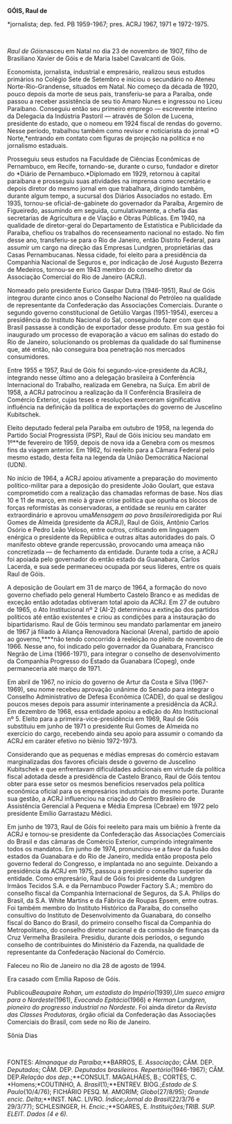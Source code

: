 **GÓIS, Raul de**

\*jornalista; dep. fed. PB 1959-1967; pres. ACRJ 1967, 1971 e 1972-1975.

 

*Raul de Góis*nasceu em Natal no dia 23 de novembro de 1907, filho de
Brasiliano Xavier de Góis e de Maria Isabel Cavalcanti de Góis.

Economista, jornalista, industrial e empresário, realizou seus estudos
primários no Colégio Sete de Setembro e iniciou o secundário no Ateneu
Norte-Rio-Grandense, situados em Natal. No começo da década de 1920,
pouco depois da morte de seus pais, transferiu-se para a Paraíba, onde
passou a receber assistência de seu tio Amaro Nunes e ingressou no Liceu
Paraibano. Conseguiu então seu primeiro emprego — escrevente interino da
Delegacia da Indústria Pastoril — através de Sólon de Lucena, presidente
do estado, que o nomeou em 1924 fiscal de rendas do governo. Nesse
período, trabalhou também como revisor e noticiarista do jornal *O
Norte,*entrando em contato com figuras de projeção na política e no
jornalismo estaduais.

Prosseguiu seus estudos na Faculdade de Ciências Econômicas de
Pernambuco, em Recife, tornando-se, durante o curso, fundador e diretor
do *Diário de Pernambuco.*Diplomado em 1929, retornou à capital
paraibana e prosseguiu suas atividades na imprensa como secretário e
depois diretor do mesmo jornal em que trabalhara, dirigindo também,
durante algum tempo, a sucursal dos Diários Associados no estado. Em
1935, tornou-se oficial-de-gabinete do governador da Paraíba, Argemiro
de Figueiredo, assumindo em seguida, cumulativamente, a chefia das
secretarias de Agricultura e de Viação e Obras Públicas. Em 1940, na
qualidade de diretor-geral do Departamento de Estatística e Publicidade
da Paraíba, chefiou os trabalhos do recenseamento nacional no estado. No
fim desse ano, transferiu-se para o Rio de Janeiro, então Distrito
Federal, para assumir um cargo na direção das Empresas Lundgren,
proprietárias das Casas Pernambucanas. Nessa cidade, foi eleito para a
presidência da Companhia Nacional de Seguros e, por indicação de José
Augusto Bezerra de Medeiros, tornou-se em 1943 membro do conselho
diretor da Associação Comercial do Rio de Janeiro (ACRJ).

Nomeado pelo presidente Eurico Gaspar Dutra (1946-1951), Raul de Góis
integrou durante cinco anos o Conselho Nacional do Petróleo na qualidade
de representante da Confederação das Associações Comerciais. Durante o
segundo governo constitucional de Getúlio Vargas (1951-1954), exerceu a
presidência do Instituto Nacional do Sal, conseguindo fazer com que o
Brasil passasse à condição de exportador desse produto. Em sua gestão
foi inaugurado um processo de evaporação a vácuo em salinas do estado do
Rio de Janeiro, solucionando os problemas da qualidade do sal fluminense
que, até então, não conseguira boa penetração nos mercados consumidores.

Entre 1955 e 1957, Raul de Góis foi segundo-vice-presidente da ACRJ,
integrando nesse último ano a delegação brasileira à Conferência
Internacional do Trabalho, realizada em Genebra, na Suíça. Em abril de
1958, a ACRJ patrocinou a realização da II Conferência Brasileira de
Comércio Exterior, cujas teses e resoluções exerceram significativa
influência na definição da política de exportações do governo de
Juscelino Kubitschek.

Eleito deputado federal pela Paraíba em outubro de 1958, na legenda do
Partido Social Progressista (PSP), Raul de Góis iniciou seu mandato em
1º**de fevereiro de 1959, depois de nova ida a Genebra com os mesmos
fins da viagem anterior. Em 1962, foi reeleito para a Câmara Federal
pelo mesmo estado, desta feita na legenda da União Democrática Nacional
(UDN).

No início de 1964, a ACRJ apoiou ativamente a preparação do movimento
político-militar para a deposição do presidente João Goulart, que estava
comprometido com a realização das chamadas reformas de base. Nos dias 10
e 11 de março, em meio à grave crise política que opunha os blocos de
forças reformistas às conservadoras, a entidade se reuniu em caráter
extraordinário e aprovou uma*Mensagem ao povo brasileiro*redigida por
Rui Gomes de Almeida (presidente da ACRJ), Raul de Góis, Antônio Carlos
Osório e Pedro Leão Veloso, entre outros, criticando em linguagem
enérgica o presidente da República e outras altas autoridades do país. O
manifesto obteve grande repercussão, provocando uma ameaça não
concretizada — de fechamento da entidade. Durante toda a crise, a ACRJ
foi apoiada pelo governador do então estado da Guanabara, Carlos
Lacerda, e sua sede permaneceu ocupada por seus líderes, entre os quais
Raul de Góis.

A deposição de Goulart em 31 de março de 1964, a formação do novo
governo chefiado pelo general Humberto Castelo Branco e as medidas de
exceção então adotadas obtiveram total apoio da ACRJ. Em 27 de outubro
de 1965, o Ato Institucional nº 2 (AI-2) determinou a extinção dos
partidos políticos até então existentes e criou as condições para a
instauração do bipartidarismo. Raul de Góis terminou seu mandato
parlamentar em janeiro de 1967 já filiado à Aliança Renovadora Nacional
(Arena), partido de apoio ao governo,****não tendo concorrido à
reeleição no pleito de novembro de 1966. Nesse ano, foi indicado pelo
governador da Guanabara, Francisco Negrão de Lima (1966-1971), para
integrar o conselho de desenvolvimento da Companhia Progresso do Estado
da Guanabara (Copeg), onde permaneceria até março de 1971.

Em abril de 1967, no início do governo de Artur da Costa e Silva
(1967-1969), seu nome recebeu aprovação unânime do Senado para integrar
o Conselho Administrativo de Defesa Econômica (CADE), do qual se
desligou poucos meses depois para assumir interinamente a presidência da
ACRJ. Em dezembro de 1968, essa entidade apoiou a edição do Ato
Institucional nº 5. Eleito para a primeira-vice-presidência em 1969,
Raul de Góis substituiu em junho de 1971 o presidente Rui Gomes de
Almeida no exercício do cargo, recebendo ainda seu apoio para assumir o
comando da ACRJ em caráter efetivo no biênio 1972-1973.

Considerando que as pequenas e médias empresas do comércio estavam
marginalizadas dos favores oficiais desde o governo de Juscelino
Kubitschek e que enfrentavam dificuldades adicionais em virtude da
política fiscal adotada desde a presidência de Castelo Branco, Raul de
Góis tentou obter para esse setor os mesmos benefícios reservados pela
política econômica oficial para os empresários industriais do mesmo
porte. Durante sua gestão, a ACRJ influenciou na criação do Centro
Brasileiro de Assistência Gerencial à Pequena e Média Empresa (Cebrae)
em 1972 pelo presidente Emílio Garrastazu Médici.

Em junho de 1973, Raul de Góis foi reeleito para mais um biênio à frente
da ACRJ e tornou-se presidente da Confederação das Associações
Comerciais do Brasil e das câmaras de Comércio Exterior, cumprindo
integralmente todos os mandatos. Em junho de 1974, pronunciou-se a favor
da fusão dos estados da Guanabara e do Rio de Janeiro, medida então
proposta pelo governo federal do Congresso, e implantada no ano
seguinte. Deixando a presidência da ACRJ em 1975, passou a presidir o
conselho superior da entidade. Como empresário, Raul de Góis foi
presidente da Lundgren Irmãos Tecidos S.A. e da Pernambuco Powder
Factory S.A.; membro do conselho fiscal da Companhia Internacional de
Seguros, da S.A. Philips do Brasil, da S.A. White Martins e da Fábrica
de Roupas Epsem, entre outras. Foi também membro do Instituto Histórico
da Paraíba, do conselho consultivo do Instituto de Desenvolvimento da
Guanabara, do conselho fiscal do Banco do Brasil, do primeiro conselho
fiscal da Companhia do Metropolitano, do conselho diretor nacional e da
comissão de finanças da Cruz Vermelha Brasileira. Presidiu, durante dois
períodos, o segundo conselho de contribuintes do Ministério da Fazenda,
na qualidade de representante da Confederação Nacional do Comércio.

Faleceu no Rio de Janeiro no dia 28 de agosto de 1994.

Era casado com Emília Raposo de Góis.

Publicou*Beaupaire Rohan, um estadista* *do Império*(1939),*Um sueco
emigra para o* *Nordeste*(1961), *Evocando Epitácio*(1966) e *Herman
Lundgren, pioneiro do progresso industrial no Nordeste*. Foi ainda
diretor da *Revista das Classes Produtoras,* órgão oficial da
Confederação das Associações Comerciais do Brasil, com sede no Rio de
Janeiro.

Sônia Dias

 

FONTES: *Almanaque da Paraíba*;**BARROS, E. *Associação*; CÂM. DEP.
*Deputados*; CÂM. DEP. *Deputados brasileiros. Repertório*(1946-1967);
CÂM. DEP.*Relação dos dep*.;**CONSULT. MAGALHÃES, B.; CORTÉS, C.
*Homens;*COUTINHO, A. *Brasil*(1);**ENTREV. BIOG.;*Estado de S.
Paulo*(10/4/76); FICHÁRIO PESQ. M. AMORIM; *Globo*(27/8/95); *Grande
encic.* *Delta*;**INST. NAC. LIVRO. *Índice*;*Jornal do*
*Brasil*(22/3/76 e 29/3/77); SCHLESINGER, H. *Encic.*;**SOARES, E.
*Instituições;*TRIB. SUP. ELEIT. *Dados* (4 e 6)*.*

 
